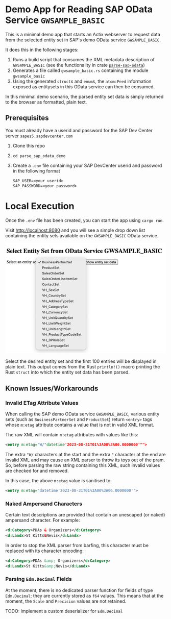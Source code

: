 # Demo App for Reading SAP OData Service `GWSAMPLE_BASIC`

This is a minimal demo app that starts an Actix webserver to request data from the selected entity set in SAP's demo OData service `GWSAMPLE_BASIC`.

It does this in the following stages:

1. Runs a build script that consumes the XML metadata description of `GWSAMPLE_BASIC` (see the functionality in crate [`parse-sap-odata`](https://crates.io/crates/parse-sap-odata))
1. Generates a file called `gwsample_basic.rs` containing the module `gwsample_basic`
2. Using the generated `struct`s and `enum`s, the `atom:Feed` information exposed as entitysets in this OData service can then be consumed.

In this minimal demo scenario, the parsed entity set data is simply returned to the browser as formatted, plain text.

## Prerequisites

You must already have a userid and password for the SAP Dev Center server `sapes5.sapdevcenter.com`

1. Clone this repo
2. `cd parse_sap_odata_demo`
3. Create a `.env` file containing your SAP DevCenter userid and password in the following format

   ```
   SAP_USER=<your userid>
   SAP_PASSWORD=<your password>
   ```

# Local Execution

Once the `.env` file has been created, you can start the app using `cargo run`.

Visit <http://localhost:8080> and you will see a simple drop down list containing the entity sets available on the `GWSAMPLE_BASIC` OData service.

![Start screen](./img/start_screen.png)

Select the desired entity set and the first 100 entries will be displayed in plain text.
This output comes from the Rust `println!()` macro printing the Rust `struct` into which the entity set data has been parsed.

## Known Issues/Workarounds

### Invalid ETag Attribute Values

When calling the SAP demo OData service `GWSAMPLE_BASIC`, various entity sets (such as `BusinessPartnerSet` and `ProductSet`) return `<entry>` tags whose `m:etag` attribute contains a value that is not in valid XML format.

The raw XML will contain `m:etag` attributes with values like this:

```xml
<entry m:etag="W/"datetime'2023-08-31T01%3A00%3A06.0000000'"">
```

The extra `"W/` characters at the start and the extra `"` character at the end are invalid XML and may cause an XML parser to throw its toys out of the pram.
So, before parsing the raw string containing this XML, such invalid values are checked for and removed.

In this case, the above `m:etag` value is sanitised to:

```xml
<entry m:etag="datetime'2023-08-31T01%3A00%3A06.0000000'">
```

### Naked Ampersand Characters

Certain text descriptions are provided that contain an unescaped (or naked) ampersand character.
For example:

```xml
<d:Category>PDAs & Organizers</d:Category>
<d:Landx>St Kitts&Nevis</d:Landx>
```

In order to stop the XML parser from barfing, this character must be replaced with its character encoding:

```xml
<d:Category>PDAs &amp; Organizers</d:Category>
<d:Landx>St Kitts&amp;Nevis</d:Landx>
```

### Parsing `Edm.Decimal` Fields

At the moment, there is no dedicated parser function for fields of type `Edm.Decimal`; they are currently stored as `f64` values.
This means that at the moment, the `Scale` and `Precision` values are not retained.

TODO: Implement a custom deserializer for `Edm.Decimal`
